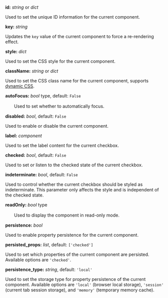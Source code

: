 **id:** *string* or *dict*

   Used to set the unique ID information for the current component.

**key:** *string*

   Updates the `key` value of the current component to force a re-rendering effect.

**style:** *dict*

   Used to set the CSS style for the current component.

**className:** *string* or *dict*

   Used to set the CSS class name for the current component, supports [dynamic CSS](/advanced-classname).

**autoFocus:** *bool* type, default: `False`

　　Used to set whether to automatically focus.

**disabled:** *bool*, default: `False`

   Used to enable or disable the current component.

**label:** *component*

   Used to set the label content for the current checkbox.

**checked:** *bool*, default: `False`

   Used to set or listen to the checked state of the current checkbox.

**indeterminate:** *bool*, default: `False`

   Used to control whether the current checkbox should be styled as indeterminate. This parameter only affects the style and is independent of the checked state.

**readOnly:** *bool* type

　　Used to display the component in read-only mode.

**persistence:** *bool*

   Used to enable property persistence for the current component.

**persisted_props:** *list*, default: `['checked']`

   Used to set which properties of the current component are persisted. Available options are `'checked'`.

**persistence_type:** *string*, default: `'local'`

   Used to set the storage type for property persistence of the current component. Available options are `'local'` (browser local storage), `'session'` (current tab session storage), and `'memory'` (temporary memory cache).